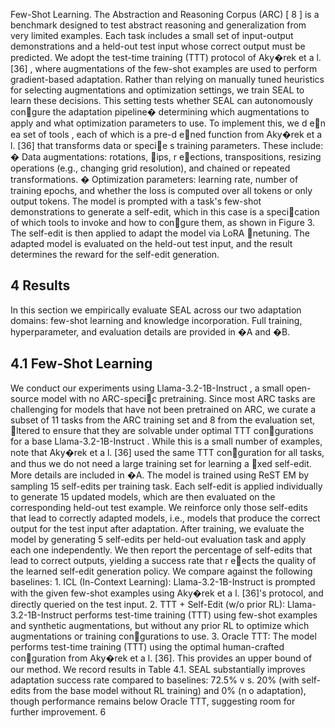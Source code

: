 Few-Shot Learning. The Abstraction and Reasoning Corpus (ARC) [ 8 ] is a benchmark designed to test abstract reasoning and generalization from very limited examples. Each task includes a small set of input-output demonstrations and a held-out test input whose correct output must be predicted. We adopt the test-time training (TTT) protocol of Aky�rek et a l. [36] , where augmentations of the few-shot examples are used to perform gradient-based adaptation. Rather than relying on manually tuned heuristics for selecting augmentations and optimization settings, we train SEAL to learn these decisions. This setting tests whether SEAL can autonomously congure the adaptation pipeline� determining which augmentations to apply and what optimization parameters to use. To implement this, we d en ea set of tools , each of which is a pre-d ened function from Aky�rek et a l. [36] that transforms data or specie s training parameters. These include: � Data augmentations: rotations, ips, r eections, transpositions, resizing operations (e.g., changing grid resolution), and chained or repeated transformations. � Optimization parameters: learning rate, number of training epochs, and whether the loss is computed over all tokens or only output tokens. The model is prompted with a task's few-shot demonstrations to generate a self-edit, which in this case is a specication of which tools to invoke and how to congure them, as shown in Figure 3. The self-edit is then applied to adapt the model via LoRA netuning. The adapted model is evaluated on the held-out test input, and the result determines the reward for the self-edit generation.


## 4 Results

In this section we empirically evaluate SEAL across our two adaptation domains: few-shot learning and knowledge incorporation. Full training, hyperparameter, and evaluation details are provided in �A and �B.


## 4.1 Few-Shot Learning

We conduct our experiments using Llama-3.2-1B-Instruct , a small open-source model with no ARC-specic pretraining. Since most ARC tasks are challenging for models that have not been pretrained on ARC, we curate a subset of 11 tasks from the ARC training set and 8 from the evaluation set, ltered to ensure that they are solvable under optimal TTT congurations for a base Llama-3.2-1B-Instruct . While this is a small number of examples, note that Aky�rek et a l. [36] used the same TTT conguration for all tasks, and thus we do not need a large training set for learning a xed self-edit. More details are included in �A. The model is trained using ReST EM by sampling 15 self-edits per training task. Each self-edit is applied individually to generate 15 updated models, which are then evaluated on the corresponding held-out test example. We reinforce only those self-edits that lead to correctly adapted models, i.e., models that produce the correct output for the test input after adaptation. After training, we evaluate the model by generating 5 self-edits per held-out evaluation task and apply each one independently. We then report the percentage of self-edits that lead to correct outputs, yielding a success rate that r eects the quality of the learned self-edit generation policy. We compare against the following baselines: 1. ICL (In-Context Learning): Llama-3.2-1B-Instruct is prompted with the given few-shot examples using Aky�rek et a l. [36]'s protocol, and directly queried on the test input. 2. TTT + Self-Edit (w/o prior RL): Llama-3.2-1B-Instruct performs test-time training (TTT) using few-shot examples and synthetic augmentations, but without any prior RL to optimize which augmentations or training congurations to use. 3. Oracle TTT: The model performs test-time training (TTT) using the optimal human-crafted conguration from Aky�rek et a l. [36]. This provides an upper bound of our method. We record results in Table 4.1. SEAL substantially improves adaptation success rate compared to baselines: 72.5% v s. 20% (with self-edits from the base model without RL training) and 0% (n o adaptation), though performance remains below Oracle TTT, suggesting room for further improvement. 6